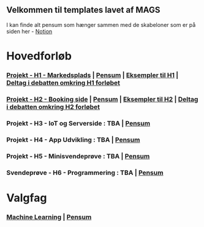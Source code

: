 ## Velkommen til templates lavet af MAGS

I kan finde alt pensum som hænger sammen med de skabeloner som er på siden her - [Notion]([https://mercantec.notion.site/Mercantec-MAGS-882a74628348419fa23af9a875215e4c?pvs=4](https://mercantec.notion.site/Hovedforl-b-liste-c8050f90d37a4ee080aa723f91690913?pvs=4))

# Hovedforløb
### [Projekt - H1 - Markedsplads](https://github.com/MAGS-Template/H1-Projekt) | [Pensum](https://mercantec.notion.site/Projekt-H1-Markedsplads-3eafa5e658f44a21a7edea55d419c3e8?pvs=4) | [Eksempler til H1](https://github.com/MAGS-Template/H1-Eksempler) | [Deltag i debatten omkring H1 forløbet](https://github.com/orgs/MAGS-Template/discussions/1)

### [Projekt - H2 - Booking side](https://github.com/MAGS-Template/H2-Projekt) | [Pensum](https://mercantec.notion.site/Projekt-H2-Booking-side-33e086a54fd84630b2c63bd67a5066d2?pvs=4) | [Eksempler til H2](https://github.com/MAGS-Template/H2-Eksempler) | [Deltag i debatten omkring H2 forløbet](https://github.com/orgs/MAGS-Template/discussions/2)

### Projekt - H3 - IoT og Serverside : TBA | [Pensum](https://mercantec.notion.site/Projekt-H3-IOT-og-Serverside-93909d550b7a454987dd26a0596eaa6a?pvs=4)
### Projekt - H4 - App Udvikling : TBA  | [Pensum](https://mercantec.notion.site/Projekt-H4-App-Udvikling-e8f21f10b0ae4497b815105aec53fd45?pvs=4)
### Projekt - H5 - Minisvendeprøve : TBA  | [Pensum](https://mercantec.notion.site/Projekt-H5-Minisvendepr-ve-421bccdccf7e4bdbb9ebbc89fc12640a?pvs=4)
### Svendeprøve - H6 - Programmering : TBA  | [Pensum](https://mercantec.notion.site/Svendepr-ve-H6-Programmering-da6854d034f6499e959b6d67e60a246e?pvs=4)

# Valgfag

### [Machine Learning](https://github.com/MAGS-Template/MachineLearning) | [Pensum](https://mercantec.notion.site/Machine-Learning-e89a2baf0d414172b13d07465366482e?pvs=4)
